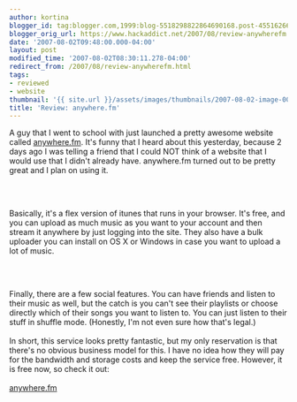 ```yaml
---
author: kortina
blogger_id: tag:blogger.com,1999:blog-5518298822864690168.post-4551626675581012122
blogger_orig_url: https://www.hackaddict.net/2007/08/review-anywherefm.html
date: '2007-08-02T09:48:00.000-04:00'
layout: post
modified_time: '2007-08-02T08:30:11.278-04:00'
redirect_from: /2007/08/review-anywherefm.html
tags:
- reviewed
- website
thumbnail: '{{ site.url }}/assets/images/thumbnails/2007-08-02-image-0000.png'
title: 'Review: anywhere.fm'
---
```


A guy that I went to school with just launched a pretty awesome website called <a href="http://anywhere.fm">anywhere.fm</a>.  It's funny that I heard about this yesterday, because 2 days ago I was telling a friend that I could NOT think of a website that I would use that I didn't already have.  anywhere.fm turned out to be pretty great and I plan on using it.<br/><br/><img alt="" border="0" id="BLOGGER_PHOTO_ID_5093899103916139218" src="{{ site.url }}/assets/images/posts/2007-08-02-image-0000.png" style="display:block; margin:0px auto 10px; text-align:center; "/><br/><br/>Basically, it's a flex version of itunes that runs in your browser.  It's free, and you can upload as much music as you want to your account and then stream it anywhere by just logging into the site.  They also have a bulk uploader you can install on OS X or Windows in case you want to upload a lot of music.<br/><br/><img alt="" border="0" id="BLOGGER_PHOTO_ID_5093898906347643586" src="{{ site.url }}/assets/images/posts/2007-08-02-image-0001.png" style="display:block; margin:0px auto 10px; text-align:center; "/><br/><br/>Finally, there are a few social features.  You can have friends and listen to their music as well, but the catch is you can't see their playlists or choose directly which of their songs you want to listen to.  You can just listen to their stuff in shuffle mode.  (Honestly, I'm not even sure how that's legal.)<br/><br/>In short, this service looks pretty fantastic, but my only reservation is that there's no obvious business model for this.  I have no idea how they will pay for the bandwidth and storage costs and keep the service free.  However, it is free now, so check it out:<br/><br/><a href="http://anywhere.fm">anywhere.fm</a>